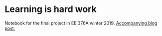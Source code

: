 # Learning is hard work

Notebook for the final project in EE 376A winter 2019. [Accompanying blog post.](https://theinformaticists.com/2019/03/24/learning-is-hard-work/)
